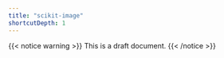 ```yaml
---
title: "scikit-image"
shortcutDepth: 1
---
```


{{< notice warning >}}
This is a draft document.
{{< /notice >}}
